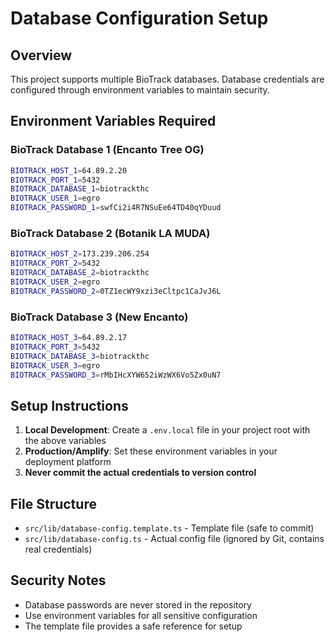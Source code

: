 # Database Configuration Setup

## Overview
This project supports multiple BioTrack databases. Database credentials are configured through environment variables to maintain security.

## Environment Variables Required

### BioTrack Database 1 (Encanto Tree OG)
```bash
BIOTRACK_HOST_1=64.89.2.20
BIOTRACK_PORT_1=5432
BIOTRACK_DATABASE_1=biotrackthc
BIOTRACK_USER_1=egro
BIOTRACK_PASSWORD_1=swfCi2i4R7NSuEe64TD40qYDuud
```

### BioTrack Database 2 (Botanik LA MUDA)
```bash
BIOTRACK_HOST_2=173.239.206.254
BIOTRACK_PORT_2=5432
BIOTRACK_DATABASE_2=biotrackthc
BIOTRACK_USER_2=egro
BIOTRACK_PASSWORD_2=0TZ1ecWY9xzi3eCltpc1CaJvJ6L
```

### BioTrack Database 3 (New Encanto)
```bash
BIOTRACK_HOST_3=64.89.2.17
BIOTRACK_PORT_3=5432
BIOTRACK_DATABASE_3=biotrackthc
BIOTRACK_USER_3=egro
BIOTRACK_PASSWORD_3=rMbIHcXYW652iWzWX6Vo5Zx0uN7
```

## Setup Instructions

1. **Local Development**: Create a `.env.local` file in your project root with the above variables
2. **Production/Amplify**: Set these environment variables in your deployment platform
3. **Never commit the actual credentials to version control**

## File Structure
- `src/lib/database-config.template.ts` - Template file (safe to commit)
- `src/lib/database-config.ts` - Actual config file (ignored by Git, contains real credentials)

## Security Notes
- Database passwords are never stored in the repository
- Use environment variables for all sensitive configuration
- The template file provides a safe reference for setup
